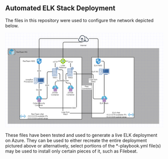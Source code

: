 ## Automated ELK Stack Deployment

The files in this repository were used to configure the network depicted below.

![TODO: Update the path with the name of your diagram](https://github.com/JayBird61/Automated-ELK-Stack-Deployment/blob/207cc67375eb174340a05366e0658887b6f2680a/Diagrams/Updated%20Network%20Diagram.JPG)

These files have been tested and used to generate a live ELK deployment on Azure. 
They can be used to either recreate the entire deployment pictured above or alternatively, 
select portions of the *-playbook.yml file(s) may be used to install only certain pieces of it, such as Filebeat.
